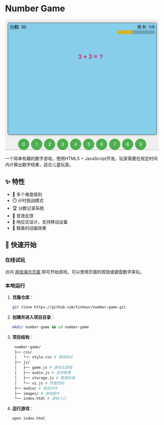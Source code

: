 # Number Game

![游戏截图](https://github.com/tinhour/number-game/raw/main/screenshots/gameplay.png)

一个简单有趣的数字游戏，使用HTML5 + JavaScript开发。玩家需要在规定时间内计算出数字结果，适合儿童玩耍。

## ✨ 特性

- 🎯 多个难度级别
- ⏱️ 计时挑战模式
- 🏆 分数记录系统
- 🎵 音效反馈
- 📱 响应式设计，支持移动设备
- 🌈 精美的动画效果

## 🚀 快速开始

### 在线试玩

访问 [游戏演示页面](https://tinhour.github.io/number-game/) 即可开始游戏，可以使用页面的按钮或键盘数字来玩。

### 本地运行

1. **克隆仓库**：
   ```bash
   git clone https://github.com/tinhour/number-game.git
2. **创建并进入项目目录**：
   ```bash
   mkdir number-game && cd number-game
3. **项目结构**：
   ```bash
    number-game/
    ├── css/
    │   └── style.css # 游戏样式
    ├── js/
    │   ├── game.js # 游戏主逻辑
    │   ├── audio.js # 音效管理
    │   ├── storage.js # 数据存储
    │   └── ui.js # 界面控制
    ├── audio/ # 音效文件
    ├── images/ # 游戏图片
    └── index.html # 游戏入口
   ```
4. **运行游戏**：
   ```bash
   open index.html
